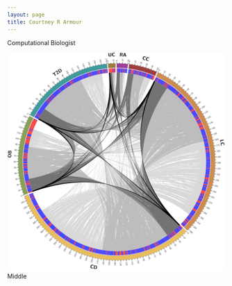 ```yaml
---
layout: page
title: Courtney R Armour
---
```

Computational Biologist

<img src="/content/images/circos.png" class="img-fluid" alt="Circos" max-width="50%" height="auto">
  <div class="w3-display-middle w3-large">Middle</div>
